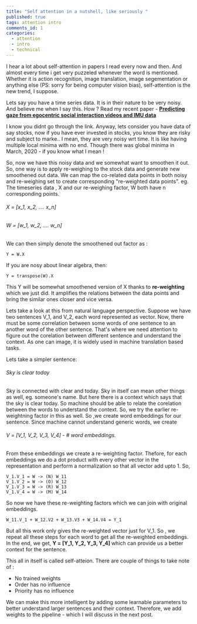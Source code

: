 ```yaml
---
title: "Self attention in a nutshell, like seriously "
published: true
tags: attention intro
comments_id: 1
categories:
  - attention
  - intro
  - technical
---
```


I hear a lot about self-attention in papers I read every now and then. And almost every time i get very puzzeled whenever the word is mentioned. Whether it is action recognition, image translation, image segementation or anything else (PS: sorry for being computer vision bias), self-attention is the new trend, I suppose. 

Lets say you have a time series data. It is in their nature to be very noisy. And believe me when I say this. How ? Read my recent paper - <a href="https://scholar.google.com/citations?view_op=view_citation&hl=en&user=pM6-D7EAAAAJ&citation_for_view=pM6-D7EAAAAJ:u5HHmVD_uO8C"><b>Predicting gaze from egocentric social interaction videos and IMU data</b></a>

I know you didnt go through the link. Anyway, lets consider you have data of say stocks, now if you have ever invested in stocks, you know they are risky and subject to marke.. I mean, they are very noisy wrt time. It is like having multiple local minima with no end. Though there was global minima in March, 2020 - if you know what I mean !

So, now we have this noisy data and we somewhat want to smoothen it out. So, one way is to apply re-weighing to the stock data and generate new smoothened out data. We can map the co-related data points in both noisy and re-weighing set to create corresponding "re-weighted data points". 
eg. The timeseries data , X and our re-weighing factor, W  both have n corresponding points. 
###### X = [x_1, x_2, .... x_n]

###### W = [w_1, w_2, .... w_n]
We can then simply denote the smoothened out factor as :

```
Y = W.X
```
If you are nosy about linear algebra, then:
```
Y = transpose(W).X
```
This Y will be somewhat smoothened version of X thanks to <b>re-weighting</b> which we just did. It amplifies the relations between the data points and bring the similar ones closer and vice versa. 

Lets take a look at this from natural language perspective. Suppose we have two sentences V_1, and V_2, each word represented as vector. Now, there must be some correlation between some words of one sentence to an another word of the other sentence. That's where we need attention to figure out the corelation between different sentence and understand the context. As one can image, it is widely used in machine translation based tasks.

Lets take a simpler sentence: 
###### Sky is clear today 
Sky is connected with clear and today. Sky in itself can mean other things as well, eg. someone's name. But here there is a context which says that the sky is clear today. So machine should be able to relate the corelation between the words to understand the context. 
So, we try the earlier re-weightning factor in this as well. 
So ,we create word embeddings for our sentence. Since machine cannot understand generic words, we create
###### V = [V_1, V_2, V_3, V_4] - # word embeddings.
From these embeddings we create a re-weighting factor. Thefore, for each embeddings we do a dot product with every other vector in the representation and perform a normalization so that all vector add upto 1. So, 
```
V_1.V_1 = W -> (N) W_11
V_1.V_2 = W -> (O) W_12 
V_1.V_3 = W -> (R) W_13 
V_1.V_4 = W -> (M) W_14
```
So now we have these re-weighting factors which we can join with original embeddings.
```
W_11.V_1 + W_12.V2 + W_13.V3 + W_14.V4 = Y_1
```
But all this work only gives the re-weighted vector just for V_1. So , we repeat all these steps for each word to get all the re-weighted embeddings. 
In the end, we get, <b> Y = [Y_1, Y_2, Y_3, Y_4] </b> which can provide us a better context for the sentence. 

This all in itself is called self-atteion. There are couple of things to take note of : 
<ul>
  <li> No trained weights </li>
  <li> Order has no influence </li>
  <li> Priority has no influence </li>
</ul>

We can make this more intelligent by adding some learnable parameters to better understand larger sentences and their context. Therefore, we add weights to the pipeline - which I will discuss in the next post. 



